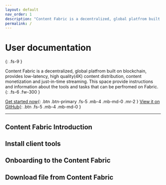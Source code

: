 ```yaml
---
layout: default
nav_order: 1
description: "Content Fabric is a decentralized, global platfrom built on blockchain, provides low-latency, high quality(4K) content distribution, content monetization and just-in-time streaming. This space provide instructions and information about the tools and tasks that can be perfromed on Fabric."
permalink: /
---
```


# User documentation
{: .fs-9 }

Content Fabric is a decentralized, global platfrom built on blockchain, provides low-latency, high quality(4K) content distribution, content monetization and just-in-time streaming. This space provide instructions and information about the tools and tasks that can be perfromed on Fabric.
{: .fs-6 .fw-300 }

[Get started now](#getting-started){: .btn .btn-primary .fs-5 .mb-4 .mb-md-0 .mr-2 } [View it on GitHub](https://github.com/eluv-io){: .btn .fs-5 .mb-4 .mb-md-0 }

---


## Content Fabric Introduction
## Install client tools
## Onboarding to the Content Fabric
## Download file from Content Fabric

